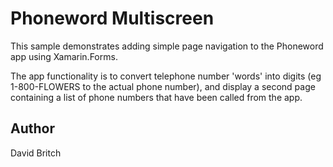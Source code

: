 Phoneword Multiscreen
=====================

This sample demonstrates adding simple page navigation to the Phoneword app using Xamarin.Forms.

The app functionality is to convert telephone number 'words' into digits (eg 1-800-FLOWERS to the actual phone number), and display a second page containing a list of phone numbers that have been called from the app.


Author
------

David Britch